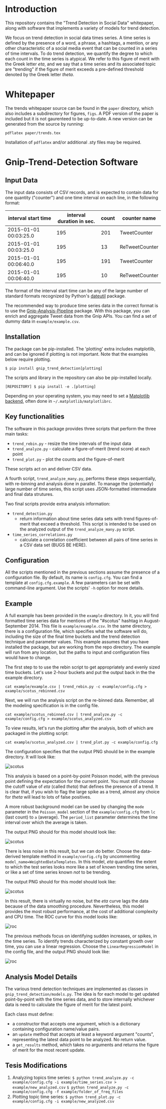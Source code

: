 # Introduction

This repository contains the "Trend Detection in Social Data" whitepaper,
along with software that implements a variety of models for trend detection.

We focus on trend detection in social data times series. A time series is
defined by the presence of a word, a phrase, a hashtags, a mention, or any
other characteristic of a social media event that can be counted in a
series of time intervals. To do trend detection, we quantify
the degree to which each count in the time series is atypical. We refer to
this figure of merit with the Greek letter *eta*, and we say that a
time series and its associated topic are "trending" if the figure of merit
exceeds a pre-defined threshold denoted by the Greek letter *theta*.

# Whitepaper

The trends whitepaper source can be found in the `paper` directory, which
also includes a subdirectory for figures, `figs`. A PDF version of the
paper is included but it is not gaurenteed to be up-to-date. A new version can
be generated from the source by running:

`pdflatex paper/trends.tex`

Installation of `pdflatex` and/or additional .sty files may be required.

# Gnip-Trend-Detection Software

## Input Data

The input data consists of CSV records, and is expected to contain data for one
quantity ("counter") and one time interval on each line, in the following format:

| interval start time | interval duration in sec. | count | counter name |
| ------------------- | --------- | ---------- | ------------------- |
| 2015-01-01 00:03:25.0  | 195 | 201 | TweetCounter |
| 2015-01-01 00:03:25.0  | 195 | 13 | ReTweetCounter |
|2015-01-01 00:06:40.0| 195 | 191 | TweetCounter |
|2015-01-01 00:06:40.0| 195 | 10 | ReTweetCounter |

The format of the interval start time can be any of the large number of standard
formats recognized by Python's [dateutil](https://dateutil.readthedocs.io/en/stable/) package.

The recommended way to produce time series data in the correct format is to use
the [Gnip-Analysis-Pipeline](https://github.com/jeffakolb/Gnip-Analysis-Pipeline) package.
With this package, you can enrich and aggregate Tweet data from the Gnip APIs.
You can find a set of dummy data in `example/example.csv`.

## Installation

The package can be pip-installed. The 'plotting' extra includes matplotlib,
and can be ignored if plotting is not important. Note that the examples below
require plotting.

`$ pip install gnip_trend_detection[plotting]`

The scripts and library in the repository can also be pip-installed locally.

`[REPOSITORY] $ pip install -e .[plotting]`

Depending on your operating system, you may need to set a
[Matplotlib backend](http://matplotlib.org/faq/usage_faq.html#what-is-a-backend),
often done in `~/.matplotlib/matplotlibrc`.

## Key functionalities

The software in this package provides three scripts that perform the three main tasks:
* `trend_rebin.py` - resize the time intervals of the input data
* `trend_analyze.py` - calculate a figure-of-merit (trend score) at each point
* `trend_plot.py` - plot the counts and the figure-of-merit

These scripts act on and deliver CSV data.

A fourth script, `trend_analyze_many.py`, performs these steps sequentially,
with re-binning and analysis done in parallel. To manage the (potentially)
large number of time series, this script uses JSON-formatted intermediate
and final data strutures.

Two final scripts provide extra analysis information:
* `trend_detection.py`
    * return information about time series data sets with trend figures-of-merit that exceed a threshold.
This script is intended
to be used on the analyzed output of the `trend_analyze_many.py` script.
* `time_series_correlations.py`
    * calculate a correlation coefficient between
all pairs of time series in a CSV data set (BUGS BE HERE).

## Configuration

All the scripts mentioned in the previous sections assume the presence of a configuration
file. By default, its name is `config.cfg`. You can find a template at `config.cfg.example`.
A few parameters can be set with command-line argument. Use the scripts' `-h` option
for more details.

## Example

A full example has been provided in the `example` directory. In it, you will find
formatted time series data for mentions of the "#scotus" hashtag in August-September 2014.
This file is `example/example.csv`. In the same directory, there is a configuration file,
which specifies what the software will do, including the size of the final time buckets
and the trend detection technique and parameter values. This example assumes that you
have installed the package, but are working from the repo directory. The example will run
from any location, but the paths to input and configuration files would have to change.

The first step to to use the rebin script to get appropriately and evenly sized time buckets.
Let's use 2-hour buckets and put the output back in the the example directory.

`cat example/example.csv | trend_rebin.py -c example/config.cfg > example/scotus_rebinned.csv`

Next, we will run the analysis script on the re-binned data.
Remember, all the modeling specification is in the config file.

`cat example/scotus_rebinned.csv | trend_analyze.py -c example/config.cfg > example/scotus_analyzed.csv`

To view results, let's run the plotting after the analysis, both of which
are packaged in the plotting script:

`cat example/scotus_analyzed.csv | trend_plot.py -c example/config.cfg`

The configuration specifies that the output PNG should be in the example directory.
It will look like:

![scotus](https://github.com/jeffakolb/Gnip-Trend-Detection/blob/master/example/scotus.png?raw=true)

This analysis is based on a point-by-point Poisson model, with the previous point
defining the expectation for the current point. You must still choose the cutoff value of *eta* (called *theta*)
that defines the presence of a trend. It is clear that, if you wish to flag the large
spike as a trend, almost any choice for *theta* will lead to lots of false positives.

A more robust background model can be used by changing the `mode` parameter in the `Poisson_model`
section of the `example/config.cfg` from `lc` (last count) to `a` (average). The `period_list`
parameter determines the time interval over which the average is taken.

The output PNG should for this model should look like:

![scotus](https://github.com/jeffakolb/Gnip-Trend-Detection/blob/master/example/scotus_averaged.png?raw=true)

There is less noise in this result, but we can do better. Choose the data-derived template method
in `example/config.cfg` by uncommenting `model_name=WeightedDataTemplates`. In this model, *eta* quantifies the
extent to which the test series looks more like a set of known trending time series, or like a set of
time series known _not_ to be trending.

The output PNG should for this model should look like:

![scotus](https://github.com/jeffakolb/Gnip-Trend-Detection/blob/master/example/scotus_data.png?raw=true)

In this result, there is virtually no noise, but the *eta* curve lags the data because of the data
smoothing procedure. Nevertheless, this model provides the most robust performance, at the cost
of additional complexity and CPU time. The ROC curve for this model looks like:

![roc](https://github.com/jeffakolb/Gnip-Trend-Detection/blob/master/example/roc.png?raw=true)

The previous methods focus on identifying sudden increases, or spikes, in the time series.
To identify trends characterized by constant growth over time, you can use
a linear regression. Choose the `LinearRegressionModel` in the config file,
and the output PNG should look like:

![roc](https://github.com/jeffakolb/Gnip-Trend-Detection/blob/master/example/scotus_linear.png?raw=true)


## Analysis Model Details

The various trend detection techniques are implemented as classes in `gnip_trend_detection/models.py`.
The idea is for each model to get updated point-by-point with the time series data,
and to store internally whichever data is need to calculate the figure of merit for
the latest point.

Each class must define:

*  a constructor that accepts one argument, which is a dictionary containing
configuration name/value pairs.
*  an `update` method that accepts at least a keyword argument "counts",
representing the latest data point to be analyzed. No return value.
*  a `get_results` method, which takes no arguments and returns
the figure of merit for the most recent update.

## Tesis Modifications

1. Analyzing topics time series:
`$ python trend_analyze.py -c example/config.cfg -i example/time_series.csv > example/new_analyzed.csv`
`$ python trend_analyze.py -c example/config.cfg -f example/folder_of_freq_files`
2. Plotting topic time series:
`$ python trend_plot.py -c example/config.cfg -i example/new_analyzed.csv`